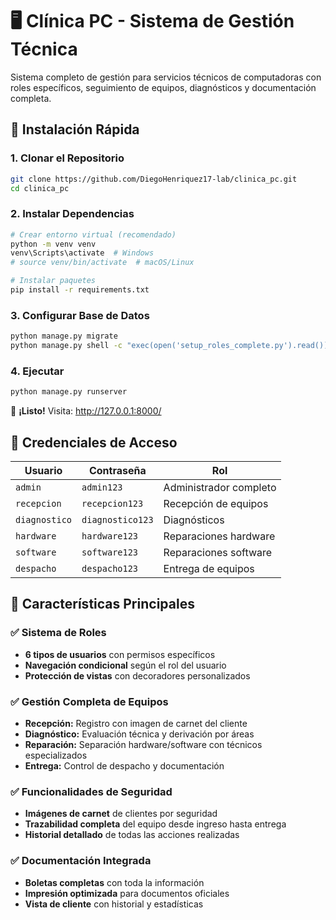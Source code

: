 # 🖥️ Clínica PC - Sistema de Gestión Técnica

Sistema completo de gestión para servicios técnicos de computadoras con roles específicos, seguimiento de equipos, diagnósticos y documentación completa.

## 🚀 Instalación Rápida

### 1. Clonar el Repositorio
```bash
git clone https://github.com/DiegoHenriquez17-lab/clinica_pc.git
cd clinica_pc
```

### 2. Instalar Dependencias
```bash
# Crear entorno virtual (recomendado)
python -m venv venv
venv\Scripts\activate  # Windows
# source venv/bin/activate  # macOS/Linux

# Instalar paquetes
pip install -r requirements.txt
```

### 3. Configurar Base de Datos
```bash
python manage.py migrate
python manage.py shell -c "exec(open('setup_roles_complete.py').read())"
```

### 4. Ejecutar
```bash
python manage.py runserver
```

🎉 **¡Listo!** Visita: http://127.0.0.1:8000/

## 🔑 Credenciales de Acceso

| Usuario | Contraseña | Rol |
|---------|------------|-----|
| `admin` | `admin123` | Administrador completo |
| `recepcion` | `recepcion123` | Recepción de equipos |
| `diagnostico` | `diagnostico123` | Diagnósticos |
| `hardware` | `hardware123` | Reparaciones hardware |
| `software` | `software123` | Reparaciones software |
| `despacho` | `despacho123` | Entrega de equipos |

## 🎯 Características Principales

### ✅ Sistema de Roles
- **6 tipos de usuarios** con permisos específicos
- **Navegación condicional** según el rol del usuario
- **Protección de vistas** con decoradores personalizados

### ✅ Gestión Completa de Equipos
- **Recepción:** Registro con imagen de carnet del cliente
- **Diagnóstico:** Evaluación técnica y derivación por áreas
- **Reparación:** Separación hardware/software con técnicos especializados
- **Entrega:** Control de despacho y documentación

### ✅ Funcionalidades de Seguridad
- **Imágenes de carnet** de clientes por seguridad
- **Trazabilidad completa** del equipo desde ingreso hasta entrega
- **Historial detallado** de todas las acciones realizadas

### ✅ Documentación Integrada
- **Boletas completas** con toda la información
- **Impresión optimizada** para documentos oficiales
- **Vista de cliente** con historial y estadísticas
